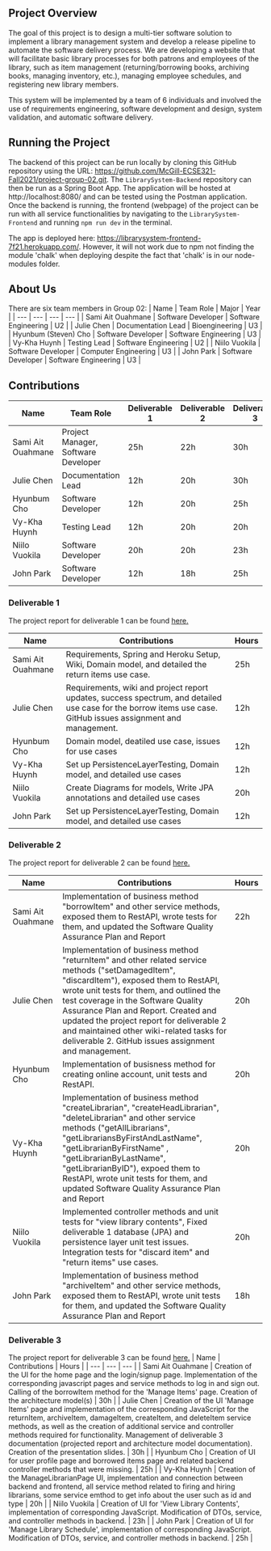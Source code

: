 ## Project Overview
The goal of this project is to design a multi-tier software solution to implement a library management system and develop a release pipeline to automate the software delivery process. We are developing a website that will facilitate basic library processes for both patrons and employees of the library, such as item management (returning/borrowing books, archiving books, managing inventory, etc.), managing employee schedules, and registering new library members.

This system will be implemented by a team of 6 individuals and involved the use of requirements engineering, software development and design, system validation, and automatic software delivery.

## Running the Project
The backend of this project can be run locally by cloning this GitHub repository using the URL: https://github.com/McGill-ECSE321-Fall2021/project-group-02.git. The `LibrarySystem-Backend` repository can then be run as a Spring Boot App. The application will be hosted at http://localhost:8080/ and can be tested using the Postman application. Once the backend is running, the frontend (webpage) of the project can be run with all service functionalities by navigating to the `LibrarySystem-Frontend` and running `npm run dev` in the terminal.

The app is deployed here: https://librarysystem-frontend-7f21.herokuapp.com/. However, it will not work due to npm not finding the module 'chalk' when deploying despite the fact that 'chalk' is in our node-modules folder.

## About Us
There are six team members in Group 02: 
| Name | Team Role | Major | Year |
| --- | --- | --- | --- |
| Sami Ait Ouahmane | Software Developer | Software Engineering | U2 | 
| Julie Chen | Documentation Lead | Bioengineering | U3 |
| Hyunbum (Steven) Cho | Software Developer | Software Engineering | U3 |
| Vy-Kha Huynh | Testing Lead  | Software Engineering | U2 |
| Niilo Vuokila | Software Developer | Computer Engineering | U3 |
| John Park | Software Developer | Software Engineering | U3 |

## Contributions
| Name | Team Role | Deliverable 1 | Deliverable 2 | Deliverable 3 | Deliverable 4 |
| --- | --- | --- | --- | --- | --- |
| Sami Ait Ouahmane | Project Manager, Software Developer | 25h | 22h | 30h |  |
| Julie Chen | Documentation Lead | 12h | 20h | 30h |  |
| Hyunbum Cho | Software Developer | 12h | 20h | 25h |  |
| Vy-Kha Huynh | Testing Lead  | 12h | 20h | 20h |  |
| Niilo Vuokila | Software Developer | 20h | 20h | 23h |  |
| John Park | Software Developer | 12h | 18h | 25h |  |
 
 ### Deliverable 1
 The project report for deliverable 1 can be found [here.](https://github.com/McGill-ECSE321-Fall2021/project-group-02/wiki/Project-Report---Deliverable-1)
 
 | Name | Contributions | Hours |
| --- | --- | --- |
| Sami Ait Ouahmane | Requirements, Spring and Heroku Setup, Wiki, Domain model, and detailed the return items use case. | 25h |
| Julie Chen | Requirements, wiki and project report updates, success spectrum, and detailed use case for the borrow items use case. GitHub issues assignment and management. | 12h |
| Hyunbum Cho | Domain model, deatiled use case, issues for use cases | 12h |
| Vy-Kha Huynh | Set up PersistenceLayerTesting, Domain model, and detailed use cases  | 12h |
| Niilo Vuokila | Create Diagrams for models, Write JPA annotations and detailed use cases | 20h |
| John Park | Set up PersistenceLayerTesting, Domain model, and detailed use cases | 12h |

 ### Deliverable 2
 The project report for deliverable 2 can be found [here.](https://github.com/McGill-ECSE321-Fall2021/project-group-02/wiki/Project-Report-Deliverable-2)
 
 | Name | Contributions | Hours |
| --- | --- | --- |
| Sami Ait Ouahmane | Implementation of business method "borrowItem" and other service methods, exposed them to RestAPI, wrote tests for them, and updated the Software Quality Assurance Plan and Report | 22h |
| Julie Chen | Implementation of business method "returnItem" and other related service methods ("setDamagedItem", "discardItem"), exposed them to RestAPI, wrote unit tests for them, and outlined the test coverage in the Software Quality Assurance Plan and Report. Created and updated the project report for deliverable 2 and maintained other wiki-related tasks for deliverable 2. GitHub issues assignment and management. | 20h |
| Hyunbum Cho | Implementation of busisness method for creating online account, unit tests and RestAPI. | 20h |
| Vy-Kha Huynh | Implementation of business method "createLibrarian", "createHeadLibrarian", "deleteLibrarian" and other service methods ("getAllLibrarians", "getLibrariansByFirstAndLastName", "getLibrarianByFirstName" , "getLibrarianByLastName", "getLibrarianByID"), expoed them to RestAPI, wrote unit tests for them, and updated Software Quality Assurance Plan and Report | 20h |
| Niilo Vuokila | Implemented controller methods and unit tests for "view library contents", Fixed deliverable 1 database (JPA) and persistence layer unit test issues. Integration tests for "discard item" and "return items" use cases. | 20h |
| John Park | Implementation of business method "archiveItem" and other service methods, exposed them to RestAPI, wrote unit tests for them, and updated the Software Quality Assurance Plan and Report | 18h |

### Deliverable 3
The project report for deliverable 3 can be found [here.](https://github.com/McGill-ECSE321-Fall2021/project-group-02/wiki/Project-Report-Deliverable-3)
| Name | Contributions | Hours |
| --- | --- | --- |
| Sami Ait Ouahmane | Creation of the UI for the home page and the login/signup page. Implementation of the corresponding javascript pages and service methods to log in and sign out. Calling of the borrowItem method for the 'Manage Items' page. Creation of the architecture model(s) | 30h |
| Julie Chen | Creation of the UI 'Manage Items' page and implementation of the corresponding JavaScript for the returnItem, archiveItem, damageItem, createItem, and deleteItem service methods, as well as the creation of additional service and controller methods required for functionality. Management of deliverable 3 documentation (projected report and architecture model documentation). Creation of the presentation slides. | 30h |
| Hyunbum Cho | Creation of UI for user profile page and borrowed items page and related backend controller methods that were missing. | 25h |
| Vy-Kha Huynh | Creation of the ManageLibrarianPage UI, implementation and connection between backend and frontend, all service method related to firing and hiring librarians, some service emthod to get info about the user such as id and type | 20h |
| Niilo Vuokila | Creation of UI for 'View Library Contents', implementation of corresponding JavaScript. Modification of DTOs, service, and controller methods in backend. | 23h |
| John Park | Creation of UI for 'Manage Library Schedule', implementation of corresponding JavaScript. Modification of DTOs, service, and controller methods in backend. | 25h |
